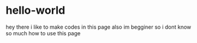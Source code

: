 # hello-world
hey there i like to make codes in this page
also im begginer so i dont know so much how to use this page 
